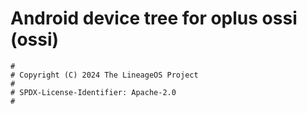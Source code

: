 # Android device tree for oplus ossi (ossi)

```
#
# Copyright (C) 2024 The LineageOS Project
#
# SPDX-License-Identifier: Apache-2.0
#
```
